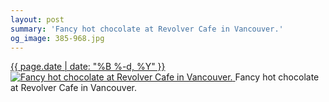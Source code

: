 ```yaml
---
layout: post
summary: 'Fancy hot chocolate at Revolver Cafe in Vancouver.'
og_image: 385-968.jpg
---
```


<p>
 <time>
  <a href="/385">
   {{ page.date | date: "%B %-d, %Y" }}
  </a>
 </time>
 <a href="/385">
  <img alt="Fancy hot chocolate at Revolver Cafe in Vancouver." sizes="(min-width: 700px) 50vw, calc(100vw - 2rem)" src="{{ site.assets_url }}/385-484.jpg" srcset="{{ site.assets_url }}/385-968.jpg 968w, {{ site.assets_url }}/385-726.jpg 726w, {{ site.assets_url }}/385-484.jpg 484w, {{ site.assets_url }}/385-242.jpg 242w"/>
 </a>
 <span>
  Fancy hot chocolate at Revolver Cafe in Vancouver.
 </span>
</p>
